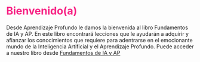 # <span style="color:#F72585">Bienvenido(a)</span>
Desde Aprendizaje Profundo le damos la bienvenida al libro Fundamentos de IA y AP. En este libro encontrará lecciones que le ayudarán a adquirir y afianzar los conocimientos que requiere para adentrarse en el emocionante mundo de la Inteligencia Artificial y el Aprendizaje Profundo.
Puede acceder a nuestro libro desde [Fundamentos de IA y AP](https://aprendizajeprofundo.github.io/Libro-Fundamentos/)
